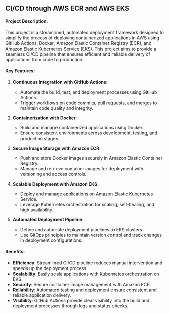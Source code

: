 ## CI/CD through AWS ECR and AWS EKS

#### Project Description:

This project is a streamlined, automated deployment framework designed to simplify the process of deploying containerized applications in AWS using GitHub Actions, Docker, Amazon Elastic Container Registry (ECR), and Amazon Elastic Kubernetes Service (EKS). This project aims to provide a seamless CI/CD pipeline that ensures efficient and reliable delivery of applications from code to production.

#### Key Features:

1. **Continuous Integration with GitHub Actions**:
   - Automate the build, test, and deployment processes using GitHub Actions.
   - Trigger workflows on code commits, pull requests, and merges to maintain code quality and integrity.

2. **Containerization with Docker**:
   - Build and manage containerized applications using Docker.
   - Ensure consistent environments across development, testing, and production stages.

3. **Secure Image Storage with Amazon ECR**:
   - Push and store Docker images securely in Amazon Elastic Container Registry.
   - Manage and retrieve container images for deployment with versioning and access controls.

4. **Scalable Deployment with Amazon EKS**:
   - Deploy and manage applications on Amazon Elastic Kubernetes Service.
   - Leverage Kubernetes orchestration for scaling, self-healing, and high availability.

5. **Automated Deployment Pipeline**:
   - Define and automate deployment pipelines to EKS clusters.
   - Use GitOps principles to maintain version control and track changes in deployment configurations.

#### Benefits:

- **Efficiency**: Streamlined CI/CD pipeline reduces manual intervention and speeds up the deployment process.
- **Scalability**: Easily scale applications with Kubernetes orchestration on EKS.
- **Security**: Secure container image management with Amazon ECR.
- **Reliability**: Automated testing and deployment ensure consistent and reliable application delivery.
- **Visibility**: GitHub Actions provide clear visibility into the build and deployment processes through logs and status checks.

